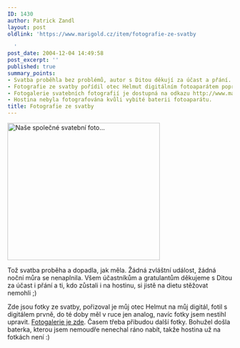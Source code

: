 ```yaml
---
ID: 1430
author: Patrick Zandl
layout: post
oldlink: 'https://www.marigold.cz/item/fotografie-ze-svatby

  '
post_date: 2004-12-04 14:49:58
post_excerpt: ''
published: true
summary_points:
- Svatba proběhla bez problémů, autor s Ditou děkují za účast a přání.
- Fotografie ze svatby pořídil otec Helmut digitálním fotoaparátem poprvé.
- Fotogalerie svatebních fotografií je dostupná na odkazu http://www.marigold.cz/foto/thumbnails.php?album=9.
- Hostina nebyla fotografována kvůli vybité baterii fotoaparátu.
title: Fotografie ze svatby
---
```


<div class="rightbox"><img src="/wp-content/uploads/1/20041204-svatebnifoto.jpg" alt="Naše společné svatební foto... " width="341" height="308" /></div>	
<p>
Tož svatba proběha a dopadla, jak měla. Žádná zvláštní událost, žádná noční můra se nenaplnila. Všem účastníkům a gratulantům děkujeme s Ditou za účast i přání a ti, kdo zůstali i na hostinu, si jistě na dietu stěžovat nemohli ;) </p>

<p>
Zde jsou fotky ze svatby, pořizoval je můj otec Helmut na můj digitál, fotil s digitálem prvně, do té doby měl v ruce jen analog, navíc fotky jsem nestihl upravit. <a href="http://www.marigold.cz/foto/thumbnails.php?album=9">Fotogalerie je zde</a>. Časem třeba přibudou další fotky. Bohužel došla baterka, kterou jsem nemoudře nenechal ráno nabít, takže hostina už na fotkách není :)
</p>